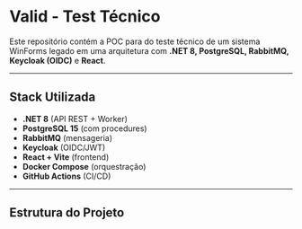 # Valid - Test Técnico

Este repositório contém a POC para do teste técnico de um sistema WinForms legado em uma arquitetura com **.NET 8, PostgreSQL, RabbitMQ, Keycloak (OIDC)** e **React**.

---

## Stack Utilizada
- **.NET 8** (API REST + Worker)
- **PostgreSQL 15** (com procedures)
- **RabbitMQ** (mensageria)
- **Keycloak** (OIDC/JWT)
- **React + Vite** (frontend)
- **Docker Compose** (orquestração)
- **GitHub Actions** (CI/CD)

---

## Estrutura do Projeto
